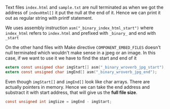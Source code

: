Text files `index.html` and `sample.txt` are null terminated as when we got the address of `indexHtml[]` it put the null at the end of it. Hence we can print it out as regular string with printf statement.     
     
We uses assembly instruction `asm("_binary_index_html_start")` where `index_html` refers to `index.html` and prefixed with `_binary_` and end with `_start`    
     
On the other hand files with Make directive `COMPONENT_EMBED_FILES` doesn't null terminated which wouldn't make sense in a jpeg or an image. In this case, if we want to use it we have to find the start and end of it
```c
extern const unsigned char imgStart[] asm("_binary_wroverb_jpg_start");
extern const unsigned char imgEnd[] asm("_binary_wroverb_jpg_end");
```     
    
Even though `imgStart[]` and `imgEnd[]` look like char arrays. There are actually pointers in memory. Hence we can take the end address and substract it with start address, that will give us the **full file size**. 
```c
const unsigned int imgSize = imgEnd - imgStart;
```  


